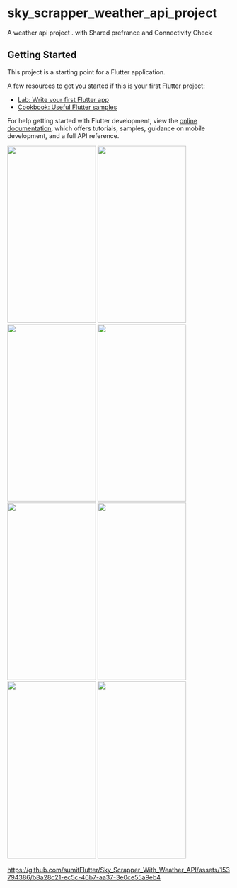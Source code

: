 


# sky_scrapper_weather_api_project

A weather api project . with Shared prefrance and Connectivity Check

## Getting Started

This project is a starting point for a Flutter application.

A few resources to get you started if this is your first Flutter project:

- [Lab: Write your first Flutter app](https://docs.flutter.dev/get-started/codelab)
- [Cookbook: Useful Flutter samples](https://docs.flutter.dev/cookbook)

For help getting started with Flutter development, view the
[online documentation](https://docs.flutter.dev/), which offers tutorials,
samples, guidance on mobile development, and a full API reference.
<p>
<img src="https://github.com/sumitFlutter/Sky_Scrapper_With_Weather_API/assets/153794386/cf7d744f-f27c-4839-bb7c-aee9cd584495"  height="400px"  width="200px"/>
<img src="https://github.com/sumitFlutter/Sky_Scrapper_With_Weather_API/assets/153794386/53c419ac-d629-4711-9f17-261f12d13e24"  height="400px"  width="200px"/>
<img src="https://github.com/sumitFlutter/Sky_Scrapper_With_Weather_API/assets/153794386/990e4811-036e-4296-9ee3-25c29c9f1926"  height="400px"  width="200px"/>
<img src="https://github.com/sumitFlutter/Sky_Scrapper_With_Weather_API/assets/153794386/81bec6c3-9711-408f-aa7a-944798ba4fc0"  height="400px"  width="200px"/>
<img src="https://github.com/sumitFlutter/Sky_Scrapper_With_Weather_API/assets/153794386/0494d74a-65b9-48cf-8da1-52ff0bf2be37"  height="400px"  width="200px"/>
<img src="https://github.com/sumitFlutter/Sky_Scrapper_With_Weather_API/assets/153794386/e4417349-83ce-4e6a-920f-1cda7eb4052f"  height="400px"  width="200px"/>
<img src="https://github.com/sumitFlutter/Sky_Scrapper_With_Weather_API/assets/153794386/2f162673-3caf-4f0a-9db0-214255c18719"  height="400px"  width="200px"/>
<img src="https://github.com/sumitFlutter/Sky_Scrapper_With_Weather_API/assets/153794386/38f13c8a-9e0b-4edc-97df-0ef567102cc1"  height="400px"  width="200px"/>

https://github.com/sumitFlutter/Sky_Scrapper_With_Weather_API/assets/153794386/b8a28c21-ec5c-46b7-aa37-3e0ce55a9eb4




  
</p>
